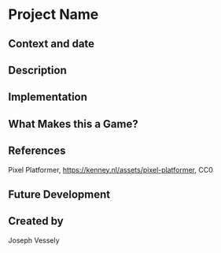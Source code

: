 # Project Name

## Context and date

## Description

## Implementation

## What Makes this a Game?

## References
Pixel Platformer, https://kenney.nl/assets/pixel-platformer, CC0

## Future Development

## Created by
Joseph Vessely
